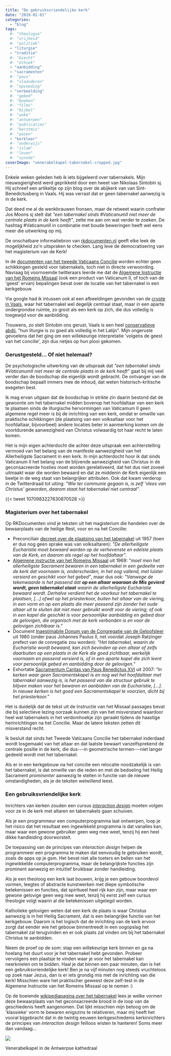 ```yaml
---
title: "De gebruiksvriendelijke kerk"
date: "2019-01-01"
categories: 
  - "blog"
tags:
  #- "theologie"
  #- "vrijheid"
  #- "politiek"
  - "liturgie"
  - "traditie"
  #- "biecht"
  #- "ethiek"
  - "aanbidding"
  - "sacramenten"
  #- "paus"
  #- "vlaanderen"
  #- "opvoeding"
  - "verbeelding"
  #- "gebed"
  #- "boeken"
  #- "films"
  #- "bijbel"
  #- "woke"
  #- "antwerpen"
  #- "publicaties"
  #- "kerstmis"
  #- "pasen"
  - "kerkleer"
  #- "onderwijs"
  #- "islam"
  #- "leven"
  #- "synode"
coverImage: "venerabelkapel-tabernakel-cropped.jpg"
---
```


Enkele weken geleden heb ik iets bijgeleerd over tabernakels. Mijn nieuwsgierigheid werd geprikkeld door een tweet van Nikolaas Sintobin sj. Hij schreef een artikeltje op zijn blog over de abijkerk van van Sint-Benedictusberg in Vaals. Hij was verrast dat er geen tabernakel aanwezig is in de kerk.

Dat deed me al de wenkbrauwen fronsen, maar de retweet waarin confrater Jos Moons sj stelt dat _"een tabernakel sinds #VaticanumII niet meer de centrale plaats in de kerk heeft"_, zette me aan om wat verder te zoeken. De hashtag #VaticamunII in combinatie met boude beweringen heeft wel eens meer die uitwerking op mij.

De onschatbare informatiebron van [rkdocumenten.nl](https://www.rkdocumenten.nl/rkdocs/index.php?page=3) geeft elke leek de mogelijkheid zo'n uitspraken te checken. Lang leve de democratisering van het magisterium van de Kerk!

In de [documenten van het tweede Vaticaans Concilie](https://www.rkdocumenten.nl/rkdocs/index.php?mi=600&doc=570) worden echter geen schikkingen gesteld voor tabernakels, toch niet in directe verwoording. Navraag bij voornoemde twitteraars leerde me dat de [Algemene Instructie van het Romeins Missaal](https://www.rkdocumenten.nl/rkdocs/index.php?mi=600&doc=1798&id=7247) (ook een product van Vaticanum II, of toch van de 'geest' ervan) bepalingen bevat over de locatie van het tabernakel in een kerkgebouw.

Via google had ik intussen ook al een afbeeldingen gevonden van de [crypte in Vaals](https://books.google.be/books?id=TjBWDwAAQBAJ&pg=PA169&lpg=PA169&dq=tabernakel+vaals&source=bl&ots=quz2UNt2SK&sig=7xgHsz1I5HozO0xKaVp-wZrCTq0&hl=nl&sa=X&ved=2ahUKEwjIlfWI9_zeAhUFGuwKHUcmA6kQ6AEwC3oECAMQAQ#v=onepage&q=tabernakel%20vaals&f=false), waar het tabernakel wel degelijk centraal staat, maar in een aparte ondergrondse ruimte, zo groot als een kerk op zich, die dus volledig is toegewijd voor de aanbidding.

Trouwens, zo stelt Sintobin ons gerust, Vaals is een heel [conservatieve abdij](http://nikolaassintobin.blogspot.com/2018/11/een-abdijkerk-zonder-tabernakel-kan-dat.html), "hun liturgie is zo goed als volledig in het Latijn". Mijn ongeruste gevoelens dat het ging om een willekeurige interpretatie 'volgens de geest van het concilie', zijn dus netjes op hun plooi gekomen.

### **Gerustgesteld… Of niet helemaal?**

De psychologische uitwerking van de uitspraak dat _"een tabernakel sinds #VaticanumII niet meer de centrale plaats in de kerk heeft"_ gaat bij mij veel verder dan de boodschap die eigenlijk wordt gebracht. De ontvanger van de boodschap bepaalt immers mee de inhoud, dat weten historisch-kritische exegeten best.

Ik mag ervan uitgaan dat de boodschap in strikte zin daarin bestond dat de gewoonte om het tabernakel midden bovenop het hoofdaltaar van een kerk te plaatsen sinds de liturgische hervormingen van Vaticamum II geen algemene regel meer is bij de inrichting van een kerk, omdat er omwille van praktische schikkingen (de plaatsing van een volksaltaar voor het hoofdaltaar, bijvoorbeel) andere locaties beter in aanmerking komen om de voortdurende aanwezigheid van Christus volwaardig tot haar recht te laten komen.

Het is mijn eigen achterdocht die achter deze uitspraak een achterstelling vermoed van het belang van de manifeste aanwezigheid van het Allerheiligste Sacrament in een kerk. In mijn achterdocht hoor ik dat sinds Vaticanum II het belang van de blijvende aanwezigheid van Christus in de geconsacreerde hosties moet worden gerelativeerd, dat het dus niet zoveel uitmaakt waar die worden bewaard en dat ze middenin de Kerk eigenlijk een beetje in de weg staat van belangrijker attributen. Ook dat kwam verderop in de Twitterdraad tot uiting: _"Wie ter communie gegaan is, is zelf 'vlees van Christus' geworden, daarom staat het tabernakel niet centraal"_.

{{< tweet 1070983227630870528 >}}

### **Magisterium over het tabernakel**

Op RKDocumenten vind je teksten uit het magisterium die handelen over de bewaarplaats van de heilige Rest, voor en na het Concilie:

- Preconciliair [decreet over de plaatsing van het tabernakel](https://www.rkdocumenten.nl/rkdocs/index.php?mi=600&doc=3777) uit 1957 (toen er dus nog geen sprake was van volksaltaren): _"De allerheiligste Eucharistie moet bewaard worden op de verhevenste en edelste plaats van de Kerk, en daarom als regel op het hoofdaltaar"_.
- [Algemene instructie van het Romeins Missaal](https://www.rkdocumenten.nl/rkdocs/index.php?mi=600&doc=1798&id=7247) uit 1969: _"moet men het allerheiligste Sacrament bewaren in een tabernakel in een gedeelte van de kerk dat voornaam is, onderscheiden, in het oog vallend, met luister versierd en geschikt voor het gebed"_, maar dus ook: _"Vanwege de tekenwaarde is het passend dat_ **_op een altaar waaraan de Mis gevierd wordt, geen tabernakel staat_** _waarin de allerheiligste Eucharistie bewaard wordt. Derhalve verdient het de voorkeur het tabernakel te plaatsen, \[...\] ofwel op het priesterkoor, buiten het altaar van de viering, in een vorm en op een plaats die meer passend zijn zonder het oude altaar uit te sluiten dat niet meer gebruikt wordt voor de viering; of ook in een kapel die geschikt is voor persoonlijke aanbidding en gebed door de gelovigen, die organisch met de kerk verbonden is en voor de gelovigen zichtbaar is."_
- Document [Inaestimabile Donum van de Congregatie van de Geloofsleer](https://www.rkdocumenten.nl/rkdocs/index.php?mi=600&doc=1381&id=7700&highlight=tabernakel#al24) uit 1980 (onder paus Johannes Paulus II, net voordat Joseph Ratzinger prefect van de conregatie zou worden): _"Het tabernakel, waarin de Eucharistie wordt bewaard, kan zich bevinden op een altaar of zelfs daarbuiten op een plaats in de Kerk die goed zichtbaar, werkelijk voornaam en passend versierd is, of in een aparte kapel die zich leent voor persoonlijk gebed en aanbidding door de gelovigen."_
- Exhortatie [Sacramentum Caritas van Paus Benedictus XVI](https://www.rkdocumenten.nl/rkdocs/index.php?mi=600&doc=1784&id=4485&highlight=tabernakel#al69) uit 2007: _"In kerken waar geen Sacramentskapel is en nog wel het hoofdaltaar met tabernakel aanwezig is, is het passend van die structuur gebruik te blijven maken voor het bewaren en aanbidden van de Eucharistie, \[...\]. In nieuwe kerken is het goed een Sacramentskapel te voorzien, dicht bij het priesterkoor."_ ﻿

Het is duidelijk dat de tekst uit de Instructie van het Missaal passages bevat die bij selectieve lezing oorzaak kunnen zijn van het misverstand waardoor heel wat tabernakels in het verdomhoekje zijn geraakt tijdens de haastige herinrichtingen na het Concilie. Maar de latere teksten zetten dit misverstand recht.

Ik besluit dat sinds het Tweede Vaticaans Concilie het tabernakel inderdaad wordt losgemaakt van het altaar en dat laatste bewaart vanzelfsprekend de centrale positie in de kerk, die dus---in geometrische termen---niet langer gedeeld wordt met het tabernakel.

Als er in een kerkgebouw na het concilie een relocatie noodzakelijk is van het tabernakel, is dat omwille van die reden en met de bedoeling het Heilig Sacrament _prominenter_ aanwezig te stellen in functie van de nieuwe omstandigheden, als je de teksten welwillend leest.

### **Een gebruiksvriendelijke kerk**

Inrichters van kerken zouden een cursus [_interaction design_](https://nl.wikipedia.org/wiki/Interaction_design) moeten volgen voor ze in de kerk met altaren en tabernakels gaan schuiven.

Als je een programmeur een computerprogramma laat ontwerpen, loop je het risico dat het resultaat een ingewikkeld programma is dat vanalles kan, maar waar een gewone gebruiker geen weg mee weet, tenzij hij een heel dikke handleiding doorworstelt.

De toepassing van de principes van _interaction design_ helpen de programmeer een programma te maken dat eenvoudig te gebruiken wordt, zoals de apps op je gsm. Het bevat niet alle toeters en bellen van het ingewikkelde computerprogramma, maar de belangrijkste functies zijn prominent aanwezig en intuïtief bruikbaar zonder handleiding.

Als je een theoloog een kerk laat bouwen, krijg je een gebouw boordevol vormen, leegtes of abstracte kunstwerken met diepe symbolische betekenissen en functies, dat spiritueel heel rijk kan zijn, maar waar een gewone gelovige geen weg mee weet, tenzij hij eerst zelf een cursus theologie volgt waarin al die betekenissen uitgelegd worden.

Katholieke gelovigen weten dat een kerk de plaats is waar Christus aanwezig is in het Heilig Sacrament, dat is een belangrijke functie van het kerkgebouw. Daarom is het logisch dat de inrichting van de kerk ervoor zorgt dat eender wie het gebouw binnentreedt in een oogopslag het tabernakel zal terugvinden en er ook plaats zal vinden om bij het tabernakel Christus te aanbidden.

Neem de proef op de som: stap een willekeurige kerk binnen en ga na hoelang het duurt voor je het tabernakel hebt gevonden. Probeer vervolgens een plaatsje te vinden waar je voor het tabernakel kan neerknielen om te bidden. Haal je dat binnen een paar minuten, dan is het een gebruiksvriendelijke kerk! Ben je na vijf minuten nog steeds vruchteloos op zoek naar Jezus, dan is er iets grondig mis met de inrichting van die kerk! Misschien ware het praktischer geweest deze zelf-test in de Algemene Instructie van het Romeins Missaal op te nemen :)

Op de boeiende [wikipediapagina over het tabernakel](https://en.m.wikipedia.org/wiki/Church_tabernacle) lees je welke vormen deze bewaarplaats van het geconsacreerde brood in de loop van de geschiedenis heeft aangenomen. Dat lijkt misschien mijn betoog om de 'klassieke' vorm te bewaren enigszins te relativeren, maar mij heeft het vooral bijgebracht dat in de twintig eeuwen kerkgeschiedenis kerkinrichters de principes van _interaction design_ feilloos wisten te hanteren! Soms meer dan vandaag...

![](images/venerabelkapel-tabernakel.jpg)

Venerabelkapel in de Antwerpse kathedraal
